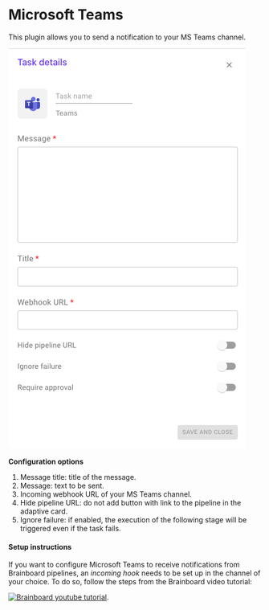 # Microsoft Teams

This plugin allows you to send a notification to your MS Teams channel.

![Slack plugin](../../../.gitbook/assets/teams-plugin.png)

**Configuration options**

1. Message title: title of the message.
2. Message: text to be sent.
3. Incoming webhook URL of your MS Teams channel.
4. Hide pipeline URL: do not add button with link to the pipeline in the adaptive card.
5. Ignore failure: if enabled, the execution of the following stage will be triggered even if the task fails.

#### Setup instructions

If you want to configure Microsoft Teams to receive notifications from Brainboard pipelines, an _incoming hook_ needs to be set up in the channel of your choice. To do so, follow the steps from the Brainboard video tutorial:

[![Brainboard youtube tutorial](https://img.youtube.com/vi/LOvWCNyXxLE/0.jpg)](https://www.youtube.com/watch?v=LOvWCNyXxLE).
